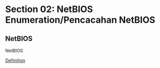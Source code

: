# Section 02: NetBIOS Enumeration/Pencacahan NetBIOS

## NetBIOS

NetBIOS

[Definition](../definitions/definitions_N.md#netbios)
